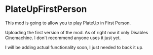 # PlateUpFirstPerson

This mod is going to allow you to play PlateUp in First Person.

Uploading the first version of the mod. As of right now it only Disables Cinemachine. I don't recommend anyone uses it just yet.

I will be adding actual functionality soon, I just needed to back it up.
